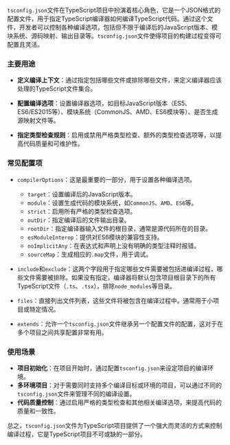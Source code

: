 `tsconfig.json`文件在TypeScript项目中扮演着核心角色，它是一个JSON格式的配置文件，用于指定TypeScript编译器如何编译TypeScript代码。通过这个文件，开发者可以控制各种编译选项，包括但不限于编译后的JavaScript版本、模块系统、源码映射、输出目录等。`tsconfig.json`文件使得项目的构建过程变得可配置且灵活。

### 主要用途

- **定义编译上下文**：通过指定包括哪些文件或排除哪些文件，来定义编译器应该处理的TypeScript文件集合。

- **配置编译选项**：设置编译器选项，如目标JavaScript版本（ES5、ES6/ES2015等）、模块系统（CommonJS、AMD、ES6模块等）、是否生成源映射文件等。

- **指定类型检查规则**：启用或禁用严格类型检查、额外的类型检查选项等，以提高代码质量和可维护性。

### 常见配置项

- `compilerOptions`：这是最重要的一部分，用于设置各种编译选项。
  - `target`：设置编译后的JavaScript版本。
  - `module`：设置生成代码的模块系统，如`CommonJS`、`AMD`、`ES6`等。
  - `strict`：启用所有严格的类型检查选项。
  - `outDir`：指定编译后的文件输出目录。
  - `rootDir`：指定编译器输入文件的根目录，通常是源代码所在的目录。
  - `esModuleInterop`：提供对ES6模块的兼容性支持。
  - `noImplicitAny`：在表达式和声明上没有明确的类型注释时报错。
  - `sourceMap`：生成相应的`.map`文件，用于调试。

- `include`和`exclude`：这两个字段用于指定哪些文件需要被包括进编译过程，哪些文件需要被排除。如果没有指定，编译器将默认包含项目根目录下的所有TypeScript文件（`.ts`、`.tsx`），排除`node_modules`等目录。

- `files`：直接列出文件列表，这些文件将被包含在编译过程中。通常用于小项目或特定情况。

- `extends`：允许一个`tsconfig.json`文件继承另一个配置文件的配置，这对于在多个项目之间共享配置非常有用。

### 使用场景

- **项目初始化**：在项目开始时，通过配置`tsconfig.json`来设定项目的编译环境。
- **多环境项目**：对于需要同时支持多个编译目标或环境的项目，可以通过不同的`tsconfig.json`文件来管理不同的编译设置。
- **代码质量控制**：通过启用严格的类型检查和其他相关编译选项，来提高代码的质量和一致性。

总之，`tsconfig.json`文件为TypeScript项目提供了一个强大而灵活的方式来控制编译过程，它是TypeScript项目不可或缺的一部分。